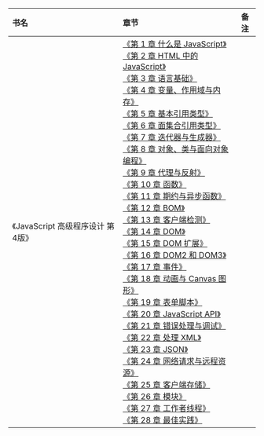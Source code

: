 |书名|章节|备注|
|:---|:--|:---:
《JavaScript 高级程序设计 第4版》|[《第 1 章 什么是 JavaScript》]()<br>[《第 2 章 HTML 中的 JavaScript》]()<br>[《第 3 章 语言基础》](https://github.com/baohenglin/HLBlog/blob/master/Articles/Front-end%20development/frontEndBooks/JavaScript%E9%AB%98%E7%BA%A7%E7%A8%8B%E5%BA%8F%E8%AE%BE%E8%AE%A1/%E3%80%8A%E7%AC%AC%203%20%E7%AB%A0%20%E8%AF%AD%E8%A8%80%E5%9F%BA%E7%A1%80%E3%80%8B.md)<br>[《第 4 章 变量、作用域与内存》](https://github.com/baohenglin/HLBlog/blob/master/Articles/Front-end%20development/frontEndBooks/JavaScript高级程序设计/《第%204%20章%20变量、作用域与内存》.md)<br>[《第 5 章 基本引用类型》]()<br>[《第 6 章 面集合引用类型》]()<br>[《第 7 章 迭代器与生成器》]()<br>[《第 8 章 对象、类与面向对象编程》]()<br>[《第 9 章 代理与反射》]()<br>[《第 10 章 函数》]()<br>[《第 11 章 期约与异步函数》]()<br>[《第 12 章 BOM》]()<br>[《第 13 章 客户端检测》]()<br>[《第 14 章 DOM》]()<br>[《第 15 章 DOM 扩展》]()<br>[《第 16 章 DOM2 和 DOM3》]()<br>[《第 17 章 事件》]()<br>[《第 18 章 动画与 Canvas 图形》]()<br>[《第 19 章 表单脚本》]()<br>[《第 20 章 JavaScript API》]()<br>[《第 21 章 错误处理与调试》]()<br>[《第 22 章 处理 XML》]()<br>[《第 23 章 JSON》]()<br>[《第 24 章 网络请求与远程资源》]()<br>[《第 25 章 客户端存储》]()<br>[《第 26 章 模块》]()<br>[《第 27 章 工作者线程》]()<br>[《第 28 章 最佳实践》](https://github.com/baohenglin/HLBlog/blob/master/Articles/Front-end%20development/frontEndBooks/JavaScript%E9%AB%98%E7%BA%A7%E7%A8%8B%E5%BA%8F%E8%AE%BE%E8%AE%A1/%E3%80%8A%E7%AC%AC%2028%20%E7%AB%A0%20%E6%9C%80%E4%BD%B3%E5%AE%9E%E8%B7%B5%E3%80%8B.md)<br>|

